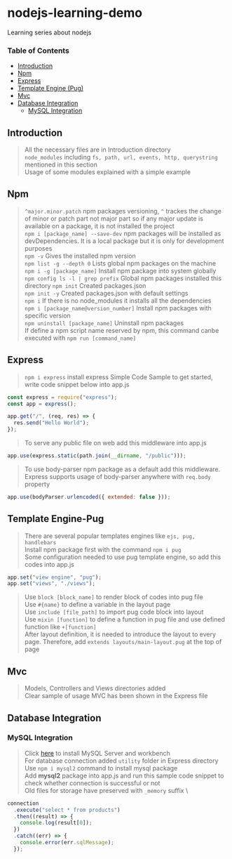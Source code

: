 # nodejs-learning-demo

Learning series about nodejs

### Table of Contents

- [Introduction](#introduction)
- [Npm](#npm)
- [Express](#express)
- [Template Engine (Pug)](#template-engine-pug)
- [Mvc](#mvc)
- [Database Integration](#database-integration)
  - [MySQL Integration](#mysql-integration)

## Introduction

> All the necessary files are in Introduction directory \
> `node_modules` including `fs, path, url, events, http, querystring` mentioned in this section \
> Usage of some modules explained with a simple example

## Npm

> `^major.minor.patch` npm packages versioning, `^` trackes the change of minor or patch part not major part so if any major update is available on a package, it is not installed the project\
> `npm i [package_name] --save-dev` npm packages will be installed as devDependencies. It is a local package but it is only for development purposes \
> `npm -v` Gives the installed npm version \
> `npm list -g --depth 0` Lists global npm packages on the machine \
> `npm i -g [package_name]` Install npm package into system globally \
> `npm config ls -l | grep prefix` Global npm packages installed this directory
> `npm init` Created packages.json \
> `npm init -y` Created packages.json with default settings \
> `npm i` If there is no node_modules it installs all the dependencies \
> `npm i [package_name@version_number]` Install npm packages with specific version \
> `npm uninstall [package_name]` Uninstall npm packages \
> If define a npm script name reserved by npm, this command canbe executed with `npm run [command_name]`

## Express

> `npm i express` install express
> Simple Code Sample to get started, write code snippet below into app.js

```javascript
const express = require("express");
const app = express();

app.get("/", (req, res) => {
  res.send("Hello World");
});
```

> To serve any public file on web add this middleware into app.js

```javascript
app.use(express.static(path.join(__dirname, "/public")));
```

> To use body-parser npm package as a default add this middleware. Express supports usage of body-parser anywhere with `req.body` property

```javascript
app.use(bodyParser.urlencoded({ extended: false }));
```

## Template Engine-Pug

> There are several popular templates engines like `ejs, pug, handlebars` \
> Install npm package first with the command `npm i pug` \
> Some configuration needed to use pug template engine, so add this codes into app.js

```javascript
app.set("view engine", "pug");
app.set("views", "./views");
```

> Use `block [block_name]` to render block of codes into pug file \
> Use `#{name}` to define a variable in the layout page \
> Use `include [file_path]` to import pug code block into layout \
> Use `mixin [function]` to define a function in pug file and use defined function like `+[function]` \
> After layout definition, it is needed to introduce the layout to every page. Therefore, add `extends layouts/main-layout.pug` at the top of page

## Mvc

> Models, Controllers and Views directories added \
> Clear sample of usage MVC has been shown in the Express file

## Database Integration

### MySQL Integration

> Click [here](https://dev.mysql.com/downloads/installer/) to install MySQL Server and workbench \
> For database connection added `utility` folder in Express directory \
> Use `npm i mysql2` command to install mysql package \
> Add **mysql2** package into app.js and run this sample code snippet to check whether connection is successful or not \
> Old files for storage have preserved with `_memory` suffix \

```javascript
connection
  .execute("select * from products")
  .then((result) => {
    console.log(result[0]);
  })
  .catch((err) => {
    console.error(err.sqlMessage);
  });
```
